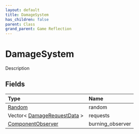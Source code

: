 ```yaml
---
layout: default
title: DamageSystem
has_children: false
parent: Class
grand_parent: Game Reflection
---
```

# DamageSystem
Description 

## Fields

| Type | Name |
|:----------|:--------------|
| [Random](/riftbreaker-wiki/docs/game-reflection/components/random/) | random |
| Vector< [DamageRequestData](/riftbreaker-wiki/docs/game-reflection/classes/damage_request_data/) > | requests |
| [ComponentObserver](/riftbreaker-wiki/docs/game-reflection/components/component_observer/) | burning_observer |

